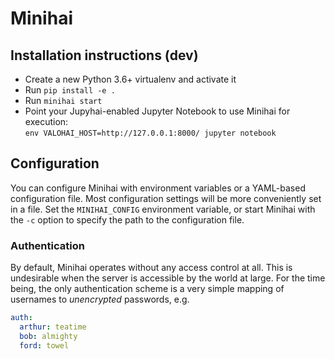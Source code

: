 Minihai
=======

Installation instructions (dev)
-------------------------------

* Create a new Python 3.6+ virtualenv and activate it
* Run `pip install -e .`
* Run `minihai start`
* Point your Jupyhai-enabled Jupyter Notebook to use Minihai for execution:  
  `env VALOHAI_HOST=http://127.0.0.1:8000/ jupyter notebook`
 
Configuration
-------------

You can configure Minihai with environment variables or a YAML-based configuration file.
Most configuration settings will be more conveniently set in a file. Set the `MINIHAI_CONFIG`
environment variable, or start Minihai with the `-c` option to specify the path to the configuration file.

### Authentication

By default, Minihai operates without any access control at all. This is undesirable when the server
is accessible by the world at large. For the time being, the only authentication scheme
is a very simple mapping of usernames to *unencrypted* passwords, e.g.

```yaml
auth:
  arthur: teatime
  bob: almighty
  ford: towel
```

